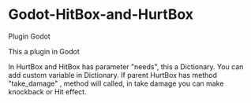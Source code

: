 # Godot-HitBox-and-HurtBox
Plugin Godot

This a plugin in Godot

In HurtBox and HitBox has parameter "needs", this a Dictionary. You can add custom variable in Dictionary.
If parent HurtBox has method "take_damage" , method will called, in take damage you can make knockback or Hit effect. 
